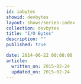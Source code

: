 ```yaml
---
id: iobytes
showid: devbytes
layout: shows/series-index
collection: devbytes
title: "I/O Bytes"
description: ""
published: true

date: 2014-06-22 00:00:00
article:
  written_on: 2015-02-24
  updated_on: 2015-02-24
---
```

